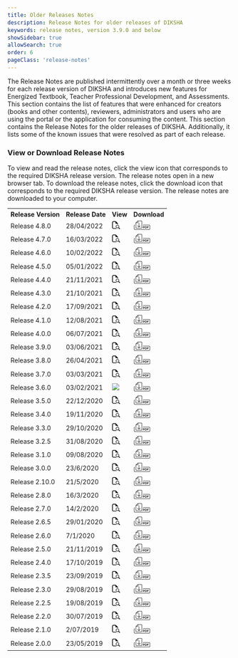 ```yaml
---
title: Older Releases Notes
description: Release Notes for older releases of DIKSHA 
keywords: release notes, version 3.9.0 and below
showSidebar: true
allowSearch: true
order: 6
pageClass: 'release-notes'
---
```


The Release Notes are published intermittently over a month or three weeks for each release version of DIKSHA and introduces new features for Energized Textbook, Teacher Professional Development, and Assessments. This section contains the list of features that were enhanced for creators (books and other contents), reviewers, administrators and users who are using the portal or the application for consuming the content. 
This section contains the Release Notes for the older releases of DIKSHA. Additionally, it lists some of the known issues that were resolved as part of each release. 

### View or Download Release Notes

To view and read the release notes, click the view icon that corresponds to the required DIKSHA release version. The release notes open in a new browser tab. To download the release notes, click the download icon that corresponds to the required DIKSHA release version. The release notes are downloaded to your computer.

<table>
  <tr>
    <th>Release Version</th>
    <th>Release Date</th>
    <th>View</th>
    <th>Download</th>
    <tr>
    <tr>
    <td class="text-center">Release 4.8.0</td>
    <td class="text-center">28/04/2022</td>
    <td class="text-center"><a href="pdf/DIKSHA-Release-Notes-V-4.8.0.pdf" target="_blank"><img src="../../assets/imgs/icons/view-release-notes.png"></a></td>
    <td class="text-center"><a href="pdf/DIKSHA-Release-Notes-V-4.8.0.pdf" download><img src="../../assets/imgs/icons/download-release-notes.png"></a></td>
  </tr>
  <td class="text-center">Release 4.7.0</td>
    <td class="text-center">16/03/2022</td>
    <td class="text-center"><a href="pdf/DIKSHA-Release-Notes-V-4.7.0.pdf" target="_blank"><img src="../../assets/imgs/icons/view-release-notes.png"></a></td>
    <td class="text-center"><a href="pdf/DIKSHA-Release-Notes-V-4.7.0.pdf" download><img src="../../assets/imgs/icons/download-release-notes.png"></a></td>
  </tr>
  <tr>
    <td class="text-center">Release 4.6.0</td>
    <td class="text-center">10/02/2022</td>
    <td class="text-center"><a href="pdf/DIKSHA-Release-Notes-V-4.6.0.pdf" target="_blank"><img src="../../assets/imgs/icons/view-release-notes.png"></a></td>
    <td class="text-center"><a href="pdf/DIKSHA-Release-Notes-V-4.6.0.pdf" download><img src="../../assets/imgs/icons/download-release-notes.png"></a></td>
  </tr>
  <tr>
    <td class="text-center">Release 4.5.0</td>
    <td class="text-center">05/01/2022</td>
    <td class="text-center"><a href="pdf/DIKSHA-Release-Notes-V-4.5.0.pdf" target="_blank"><img src="../../assets/imgs/icons/view-release-notes.png"></a></td>
    <td class="text-center"><a href="pdf/DIKSHA-Release-Notes-V-4.5.0.pdf" download><img src="../../assets/imgs/icons/download-release-notes.png"></a></td>
  </tr>
  </tr>
   <tr>
    <td class="text-center">Release 4.4.0</td>
    <td class="text-center">21/11/2021</td>
    <td class="text-center"><a href="pdf/DIKSHA-Release-Notes-V-4.4.0.pdf" target="_blank"><img src="../../assets/imgs/icons/view-release-notes.png"></a></td>
    <td class="text-center"><a href="pdf/DIKSHA-Release-Notes-V-4.4.0.pdf" download><img src="../../assets/imgs/icons/download-release-notes.png"></a></td>
  </tr>
  <tr>
    <td class="text-center">Release 4.3.0</td>
    <td class="text-center">21/10/2021</td>
    <td class="text-center"><a href="pdf/DIKSHA-Release-Notes-V-4.3.0.pdf" target="_blank"><img src="../../assets/imgs/icons/view-release-notes.png"></a></td>
    <td class="text-center"><a href="pdf/DIKSHA-Release-Notes-V-4.3.0.pdf" download><img src="../../assets/imgs/icons/download-release-notes.png"></a></td>
  </tr>
  <tr>
    <td class="text-center">Release 4.2.0</td>
    <td class="text-center">17/09/2021</td>
    <td class="text-center"><a href="pdf/DIKSHA-Release-Notes-V-4.2.0.pdf" target="_blank"><img src="../../assets/imgs/icons/view-release-notes.png"></a></td>
    <td class="text-center"><a href="pdf/DIKSHA-Release-Notes-V-4.2.0.pdf" download><img src="../../assets/imgs/icons/download-release-notes.png"></a></td>
  </tr>
 <tr>
    <td class="text-center">Release 4.1.0</td>
    <td class="text-center">12/08/2021</td>
    <td class="text-center"><a href="pdf/DIKSHA-Release-Notes-V-4.1.0.pdf" target="_blank"><img src="../../assets/imgs/icons/view-release-notes.png"></a></td>
    <td class="text-center"><a href="pdf/DIKSHA-Release-Notes-V-4.1.0.pdf" download><img src="../../assets/imgs/icons/download-release-notes.png"></a></td>
  </tr>
  <tr>
    <td class="text-center">Release 4.0.0</td>
    <td class="text-center">06/07/2021</td>
    <td class="text-center"><a href="pdf/DIKSHA-Release-Notes-V-4.0.0.pdf" target="_blank"><img src="../../assets/imgs/icons/view-release-notes.png"></a></td>
    <td class="text-center"><a href="pdf/DIKSHA-Release-Notes-V-4.0.0.pdf" download><img src="../../assets/imgs/icons/download-release-notes.png"></a></td>
  </tr>
  <tr>
    <td class="text-center">Release 3.9.0</td>
    <td class="text-center">03/06/2021</td>
    <td class="text-center"><a href="pdf/DIKSHA-Release-Notes-V-3.9.0.pdf" target="_blank"><img src="../../assets/imgs/icons/view-release-notes.png"></a></td>
    <td class="text-center"><a href="pdf/DIKSHA-Release-Notes-V-3.9.0.pdf" download><img src="../../assets/imgs/icons/download-release-notes.png"></a></td>
</tr>
<tr>
    <td class="text-center">Release 3.8.0</td>
    <td class="text-center">26/04/2021</td>
    <td class="text-center"><a href="pdf/DIKSHA-Release-Notes-V-3.8.0.pdf" target="_blank"><img src="../../assets/imgs/icons/view-release-notes.png"></a></td>
    <td class="text-center"><a href="pdf/DIKSHA-Release-Notes-V-3.8.0.pdf" download><img src="../../assets/imgs/icons/download-release-notes.png"></a></td>
  </tr>
  <tr>
    <td class="text-center">Release 3.7.0</td>
    <td class="text-center">03/03/2021</td>
    <td class="text-center"><a href="pdf/DIKSHA-Release-Notes-V-3.7.0.pdf" target="_blank"><img src="../../assets/imgs/icons/view-release-notes.png"></a></td>
    <td class="text-center"><a href="pdf/DIKSHA-Release-Notes-V-3.7.0.pdf" download><img src="../../assets/imgs/icons/download-release-notes.png"></a></td>
  </tr>
  <tr>
    <td class="text-center">Release 3.6.0</td>
    <td class="text-center">03/02/2021</td>
    <td class="text-center"><a href="pdf/DIKSHA-Release-Notes-V-3.6.0.pdf" target="_blank"><img src="../../as
    sets/imgs/icons/view-release-notes.png"></a></td>
    <td class="text-center"><a href="pdf/DIKSHA-Release-Notes-V-3.6.0.pdf" download><img src="../../assets/imgs/icons/download-release-notes.png"></a></td>
  </tr><tr>
    <td class="text-center">Release 3.5.0</td>
    <td class="text-center">22/12/2020</td>
    <td class="text-center"><a href="pdf/DIKSHA-Release-Notes-V-3.5.0.pdf" target="_blank"><img src="../../assets/imgs/icons/view-release-notes.png"></a></td>
    <td class="text-center"><a href="pdf/DIKSHA-Release-Notes-V-3.5.0.pdf" download><img src="../../assets/imgs/icons/download-release-notes.png"></a></td>
  </tr>
  <tr>
    <td class="text-center">Release 3.4.0</td>
    <td class="text-center">19/11/2020</td>
    <td class="text-center"><a href="pdf/DIKSHA-Release-Notes-V-3.4.0.pdf" target="_blank"><img src="../../assets/imgs/icons/view-release-notes.png"></a></td>
    <td class="text-center"><a href="pdf/DIKSHA-Release-Notes-V-3.4.0.pdf" download><img src="../../assets/imgs/icons/download-release-notes.png"></a></td>
  </tr>
  <tr>
    <td class="text-center">Release 3.3.0</td>
    <td class="text-center">29/10/2020</td>
    <td class="text-center"><a href="pdf/DIKSHA-Release-Notes-V-3.3.0.pdf" target="_blank"><img src="../../assets/imgs/icons/view-release-notes.png"></a></td>
    <td class="text-center"><a href="pdf/DIKSHA-Release-Notes-V-3.3.0.pdf" download><img src="../../assets/imgs/icons/download-release-notes.png"></a></td>
  </tr>
  <tr>
    <td class="text-center">Release 3.2.5</td>
    <td class="text-center">31/08/2020</td>
    <td class="text-center"><a href="pdf/DIKSHA-Release-Notes-V-3.2.5.pdf" target="_blank"><img src="../../assets/imgs/icons/view-release-notes.png"></a></td>
    <td class="text-center"><a href="pdf/DIKSHA-Release-Notes-V-3.2.5.pdf" download><img src="../../assets/imgs/icons/download-release-notes.png"></a></td>
  </tr>
  <tr>
    <td class="text-center">Release 3.1.0</td>
    <td class="text-center">09/08/2020</td>
    <td class="text-center"><a href="pdf/DIKSHA-Release-Notes-V-3.1.0.pdf" target="_blank"><img src="../../assets/imgs/icons/view-release-notes.png"></a></td>
    <td class="text-center"><a href="pdf/DIKSHA-Release-Notes-V-3.1.0.pdf" download><img src="../../assets/imgs/icons/download-release-notes.png"></a></td>
  </tr>
  <tr>
    <td class="text-center">Release 3.0.0</td>
    <td class="text-center">23/6/2020</td>
    <td class="text-center"><a href="pdf/DIKSHA-Release-Notes-V-3.0.0.pdf" target="_blank"><img src="../../assets/imgs/icons/view-release-notes.png"></a></td>
    <td class="text-center"><a href="pdf/DIKSHA-Release-Notes-V-3.0.0.pdf" download><img src="../../assets/imgs/icons/download-release-notes.png"></a></td>
  </tr>
  <tr>
    <td class="text-center">Release 2.10.0</td>
    <td class="text-center">21/5/2020</td>
    <td class="text-center"><a href="pdf/DIKSHA-Release-Notes-V-2.10.0.pdf" target="_blank"><img src="../../assets/imgs/icons/view-release-notes.png"></a></td>
    <td class="text-center"><a href="pdf/DIKSHA-Release-Notes-V-2.10.0.pdf" download><img src="../../assets/imgs/icons/download-release-notes.png"></a></td>
  </tr>
  <tr>
    <td class="text-center">Release 2.8.0</td>
    <td class="text-center">16/3/2020</td>
    <td class="text-center"><a href="pdf/DIKSHA-Release-Notes-V-2.8.0.pdf" target="_blank"><img src="../../assets/imgs/icons/view-release-notes.png"></a></td>
    <td class="text-center"><a href="pdf/DIKSHA-Release-Notes-V-2.8.0.pdf" download><img src="../../assets/imgs/icons/download-release-notes.png"></a></td>
  </tr>
  <tr>
    <td class="text-center">Release 2.7.0</td>
    <td class="text-center">14/2/2020</td>
    <td class="text-center"><a href="pdf/DIKSHA-Release-Notes-V-2.7.0.pdf" target="_blank"><img src="../../assets/imgs/icons/view-release-notes.png"></a></td>
    <td class="text-center"><a href="pdf/DIKSHA-Release-Notes-V-2.7.0.pdf" download><img src="../../assets/imgs/icons/download-release-notes.png"></a></td>
  </tr>
  <tr>
    <td class="text-center">Release 2.6.5</td>
    <td class="text-center">29/01/2020</td>
    <td class="text-center"><a href="pdf/DIKSHA-Release-Notes-V-2.6.5.pdf" target="_blank"><img src="../../assets/imgs/icons/view-release-notes.png"></a></td>
    <td class="text-center"><a href="pdf/DIKSHA-Release-Notes-V-2.6.5.pdf" download><img src="../../assets/imgs/icons/download-release-notes.png"></a></td>
  </tr>
  <tr>
    <td class="text-center">Release 2.6.0</td>
    <td class="text-center">7/1/2020</td>
    <td class="text-center"><a href="pdf/DIKSHA-Release-Notes-V-2.6.0.pdf" target="_blank"><img src="../../assets/imgs/icons/view-release-notes.png"></a></td>
    <td class="text-center"><a href="pdf/DIKSHA-Release-Notes-V-2.6.0.pdf" download><img src="../../assets/imgs/icons/download-release-notes.png"></a></td>
  </tr>
  <tr>
    <td class="text-center">Release 2.5.0</td>
    <td class="text-center">21/11/2019</td>
    <td class="text-center"><a href="pdf/DIKSHA-Release-Notes-V-2.5.0.pdf" target="_blank"><img src="../../assets/imgs/icons/view-release-notes.png"></a></td>
    <td class="text-center"><a href="pdf/DIKSHA-Release-Notes-V-2.5.0.pdf" download><img src="../../assets/imgs/icons/download-release-notes.png"></a></td>
  </tr>
  <tr>
    <td class="text-center">Release 2.4.0</td>
    <td class="text-center">17/10/2019</td>
    <td class="text-center"><a href="pdf/DIKSHA-Release-Notes-V-2.4.0.pdf" target="_blank"><img src="../../assets/imgs/icons/view-release-notes.png"></a></td>
    <td class="text-center"><a href="pdf/DIKSHA-Release-Notes-V-2.4.0.pdf" download><img src="../../assets/imgs/icons/download-release-notes.png"></a></td>
  </tr>
  <tr>
    <td class="text-center">Release 2.3.5</td>
    <td class="text-center">23/09/2019</td>
    <td class="text-center"><a href="pdf/DIKSHA-Release-Notes-V-2.3.5.pdf" target="_blank"><img src="../../assets/imgs/icons/view-release-notes.png"></a></td>
    <td class="text-center"><a href="pdf/DIKSHA-Release-Notes-V-2.3.5.pdf" download><img src="../../assets/imgs/icons/download-release-notes.png"></a></td>
  </tr>
  <tr>
    <td class="text-center">Release 2.3.0</td>
    <td class="text-center">29/08/2019</td>
    <td class="text-center"><a href="pdf/DIKSHA-Release-Notes-V-2.3.0.pdf" target="_blank"><img src="../../assets/imgs/icons/view-release-notes.png"></a></td>
    <td class="text-center"><a href="pdf/DIKSHA-Release-Notes-V-2.3.0.pdf" download><img src="../../assets/imgs/icons/download-release-notes.png"></a></td>
  </tr>
  <tr>
    <td class="text-center">Release 2.2.5</td>
    <td class="text-center">19/08/2019</td>
    <td class="text-center"><a href="pdf/DIKSHA-Release-Notes-V-2.2.5.pdf" target="_blank"><img src="../../assets/imgs/icons/view-release-notes.png"></a></td>
    <td class="text-center"><a href="pdf/DIKSHA-Release-Notes-V-2.2.5.pdf" download><img src="../../assets/imgs/icons/download-release-notes.png"></a></td>
  </tr>
  <tr>
    <td class="text-center">Release 2.2.0</td>
    <td class="text-center">30/07/2019</td>
    <td class="text-center"><a href="pdf/DIKSHA-Release-Notes-V-2.2.0.pdf" target="_blank"><img src="../../assets/imgs/icons/view-release-notes.png"></a></td>
    <td class="text-center"><a href="pdf/DIKSHA-Release-Notes-V-2.2.0.pdf" download><img src="../../assets/imgs/icons/download-release-notes.png"></a></td>
  </tr>
  <tr>
    <td class="text-center">Release 2.1.0</td>
    <td class="text-center">2/07/2019</td>
    <td class="text-center"><a href="pdf/DIKSHA-Release-Notes-V-2.1.0.pdf" target="_blank"><img src="../../assets/imgs/icons/view-release-notes.png"></a></td>
    <td class="text-center"><a href="pdf/DIKSHA-Release-Notes-V-2.1.0.pdf" download><img src="../../assets/imgs/icons/download-release-notes.png"></a></td>
  </tr>
  <tr>
    <td class="text-center">Release 2.0.0</td>
    <td class="text-center">23/05/2019</td>
    <td class="text-center"><a href="pdf/DIKSHA-Release-Notes-V-2.0.0.pdf" target="_blank"><img src="../../assets/imgs/icons/view-release-notes.png"></a></td>
    <td class="text-center"><a href="pdf/DIKSHA-Release-Notes-V-2.0.0.pdf" download><img src="../../assets/imgs/icons/download-release-notes.png"></a></td>
  </tr>
</table>